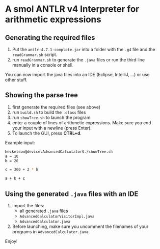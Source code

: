 # A smol ANTLR v4 Interpreter for arithmetic expressions

## Generating the required files
1. Put the `antlr-4.7.1-complete.jar` into a folder with the `.g4` file and the `readGrammar.sh` script.
2. run `readGrammar.sh` to generate the `.java` files or run the third line manually in a console or shell.

You can now import the java files into an IDE (Eclipse, IntelliJ, ...) or use other stuff.

## Showing the parse tree
1. first generate the required files (see above)
2. run `build.sh` to build the `.class` files
3. run `showTree.sh` to launch the program
4. enter a couple of lines of arithmetic expressions. Make sure you end your input with a newline (press Enter).
5. To launch the GUI, press **CTRL+d**.

Example input:

```bash
heckelson@device:AdvancedCalculator$./showTree.sh
a = 10
b = 20

c = 300 + 2 * b

a + b + c
```

## Using the generated `.java` files with an IDE
1. import the files:
    * all generated `.java` files
    * `AdvancedCalculatorVisitorImpl.java`
    * `AdvancedCalculator.java`
2. Before launching, make sure you uncomment the filenames of your programs in `AdvancedCalculator.java`.

Enjoy!
